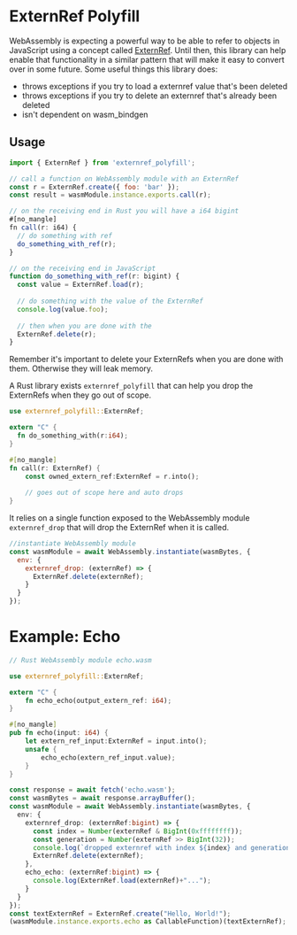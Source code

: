 # ExternRef Polyfill
 
WebAssembly is expecting a powerful way to be able to refer to objects in JavaScript using a concept called [ExternRef](https://github.com/WebAssembly/reference-types/blob/master/proposals/reference-types/Overview.md).  Until then, this library can help enable that functionality in a similar pattern that will make it easy to convert over in some future.  Some useful things this library does:

* throws exceptions if you try to load a externref value that's been deleted
* throws exceptions if you try to delete an externref that's already been deleted
* isn't dependent on wasm_bindgen

## Usage

```js
import { ExternRef } from 'externref_polyfill';

// call a function on WebAssembly module with an ExternRef
const r = ExternRef.create({ foo: 'bar' });
const result = wasmModule.instance.exports.call(r);

// on the receiving end in Rust you will have a i64 bigint
#[no_mangle]
fn call(r: i64) {
  // do something with ref
  do_something_with_ref(r);
}

// on the receiving end in JavaScript
function do_something_with_ref(r: bigint) {
  const value = ExternRef.load(r);
  
  // do something with the value of the ExternRef
  console.log(value.foo);
  
  // then when you are done with the 
  ExternRef.delete(r);
}
```

Remember it's important to delete your ExternRefs when you are done with them.  Otherwise they will leak memory.

A Rust library exists `externref_polyfill` that can help you drop the ExternRefs when they go out of scope.

```rust
use externref_polyfill::ExternRef;

extern "C" {
  fn do_something_with(r:i64);
}

#[no_mangle]
fn call(r: ExternRef) {
    const owned_extern_ref:ExternRef = r.into();
    
    // goes out of scope here and auto drops
}
```

It relies on a single function exposed to the WebAssembly module `externref_drop` that will drop the ExternRef when it is called.

```javascript
//instantiate WebAssembly module
const wasmModule = await WebAssembly.instantiate(wasmBytes, {
  env: {
    externref_drop: (externRef) => {
      ExternRef.delete(externRef);
    }
  }
});
```

# Example: Echo

```rust
// Rust WebAssembly module echo.wasm

use externref_polyfill::ExternRef;

extern "C" {
    fn echo_echo(output_extern_ref: i64);
}

#[no_mangle]
pub fn echo(input: i64) {
    let extern_ref_input:ExternRef = input.into();
    unsafe {
        echo_echo(extern_ref_input.value);
    }
}
```

```typescript
const response = await fetch('echo.wasm');
const wasmBytes = await response.arrayBuffer();
const wasmModule = await WebAssembly.instantiate(wasmBytes, {
  env: {
    externref_drop: (externRef:bigint) => {
      const index = Number(externRef & BigInt(0xffffffff));
      const generation = Number(externRef >> BigInt(32));
      console.log(`dropped externref with index ${index} and generation ${generation} and value ${JSON.stringify(ExternRef.load(externRef))}`);
      ExternRef.delete(externRef);
    },
    echo_echo: (externRef:bigint) => {
      console.log(ExternRef.load(externRef)+"...");
    }
  }
});
const textExternRef = ExternRef.create("Hello, World!");
(wasmModule.instance.exports.echo as CallableFunction)(textExternRef);
```
